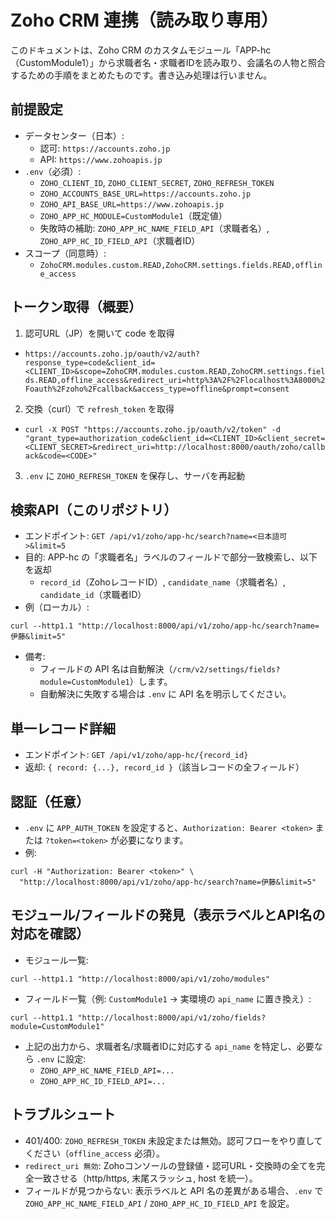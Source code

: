 # Zoho CRM 連携（読み取り専用）

このドキュメントは、Zoho CRM のカスタムモジュール「APP-hc（CustomModule1）」から求職者名・求職者IDを読み取り、会議名の人物と照合するための手順をまとめたものです。書き込み処理は行いません。

## 前提設定
- データセンター（日本）:
  - 認可: `https://accounts.zoho.jp`
  - API: `https://www.zohoapis.jp`
- `.env`（必須）:
  - `ZOHO_CLIENT_ID`, `ZOHO_CLIENT_SECRET`, `ZOHO_REFRESH_TOKEN`
  - `ZOHO_ACCOUNTS_BASE_URL=https://accounts.zoho.jp`
  - `ZOHO_API_BASE_URL=https://www.zohoapis.jp`
  - `ZOHO_APP_HC_MODULE=CustomModule1`（既定値）
  - 失敗時の補助: `ZOHO_APP_HC_NAME_FIELD_API`（求職者名）, `ZOHO_APP_HC_ID_FIELD_API`（求職者ID）
- スコープ（同意時）:
  - `ZohoCRM.modules.custom.READ,ZohoCRM.settings.fields.READ,offline_access`

## トークン取得（概要）
1) 認可URL（JP）を開いて code を取得
- `https://accounts.zoho.jp/oauth/v2/auth?response_type=code&client_id=<CLIENT_ID>&scope=ZohoCRM.modules.custom.READ,ZohoCRM.settings.fields.READ,offline_access&redirect_uri=http%3A%2F%2Flocalhost%3A8000%2Foauth%2Fzoho%2Fcallback&access_type=offline&prompt=consent`
2) 交換（curl）で `refresh_token` を取得
- `curl -X POST "https://accounts.zoho.jp/oauth/v2/token" -d "grant_type=authorization_code&client_id=<CLIENT_ID>&client_secret=<CLIENT_SECRET>&redirect_uri=http://localhost:8000/oauth/zoho/callback&code=<CODE>"`
3) `.env` に `ZOHO_REFRESH_TOKEN` を保存し、サーバを再起動

## 検索API（このリポジトリ）
- エンドポイント: `GET /api/v1/zoho/app-hc/search?name=<日本語可>&limit=5`
- 目的: APP-hc の「求職者名」ラベルのフィールドで部分一致検索し、以下を返却
  - `record_id`（ZohoレコードID）, `candidate_name`（求職者名）, `candidate_id`（求職者ID）
- 例（ローカル）:
```
curl --http1.1 "http://localhost:8000/api/v1/zoho/app-hc/search?name=伊藤&limit=5"
```
- 備考:
  - フィールドの API 名は自動解決（`/crm/v2/settings/fields?module=CustomModule1`）します。
  - 自動解決に失敗する場合は `.env` に API 名を明示してください。

## 単一レコード詳細
- エンドポイント: `GET /api/v1/zoho/app-hc/{record_id}`
- 返却: `{ record: {...}, record_id }`（該当レコードの全フィールド）

## 認証（任意）
- `.env` に `APP_AUTH_TOKEN` を設定すると、`Authorization: Bearer <token>` または `?token=<token>` が必要になります。
- 例:
```
curl -H "Authorization: Bearer <token>" \
  "http://localhost:8000/api/v1/zoho/app-hc/search?name=伊藤&limit=5"
```

## モジュール/フィールドの発見（表示ラベルとAPI名の対応を確認）
- モジュール一覧:
```
curl --http1.1 "http://localhost:8000/api/v1/zoho/modules"
```
- フィールド一覧（例: `CustomModule1` → 実環境の `api_name` に置き換え）:
```
curl --http1.1 "http://localhost:8000/api/v1/zoho/fields?module=CustomModule1"
```
- 上記の出力から、求職者名/求職者IDに対応する `api_name` を特定し、必要なら `.env` に設定:
  - `ZOHO_APP_HC_NAME_FIELD_API=...`
  - `ZOHO_APP_HC_ID_FIELD_API=...`

## トラブルシュート
- 401/400: `ZOHO_REFRESH_TOKEN` 未設定または無効。認可フローをやり直してください（`offline_access` 必須）。
- `redirect_uri 無効`: Zohoコンソールの登録値・認可URL・交換時の全てを完全一致させる（http/https, 末尾スラッシュ, host を統一）。
- フィールドが見つからない: 表示ラベルと API 名の差異がある場合、`.env` で `ZOHO_APP_HC_NAME_FIELD_API` / `ZOHO_APP_HC_ID_FIELD_API` を設定。
